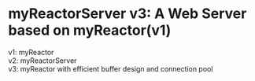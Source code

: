 # myReactorServer v3: A Web Server based on myReactor(v1)
v1: myReactor <br>
v2: myReactorServer <br>
v3: myReactor with efficient buffer design and connection pool <br>
